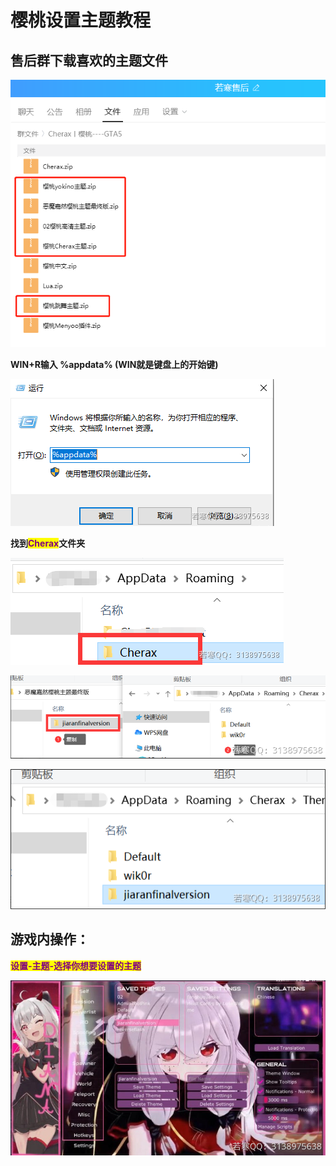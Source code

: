# 樱桃设置主题教程

## **售后群下载喜欢的主题文件**

![](<../../.gitbook/assets/image (19).png>)

**WIN+R输入 %appdata% (WIN就是键盘上的开始键)**

![](<../../.gitbook/assets/image (48) (1) (1).png>)

**找到**<mark style="color:purple;">**Cherax**</mark>**文件夹**

![](<../../.gitbook/assets/image (68) (1) (1).png>)

![](<../../.gitbook/assets/image (47) (1) (1) (1).png>)

![](<../../.gitbook/assets/image (37).png>)

## **游戏内操作：**

<mark style="color:purple;">**设置-主题-选择你想要设置的主题**</mark>

![](<../../.gitbook/assets/image (9).png>)

